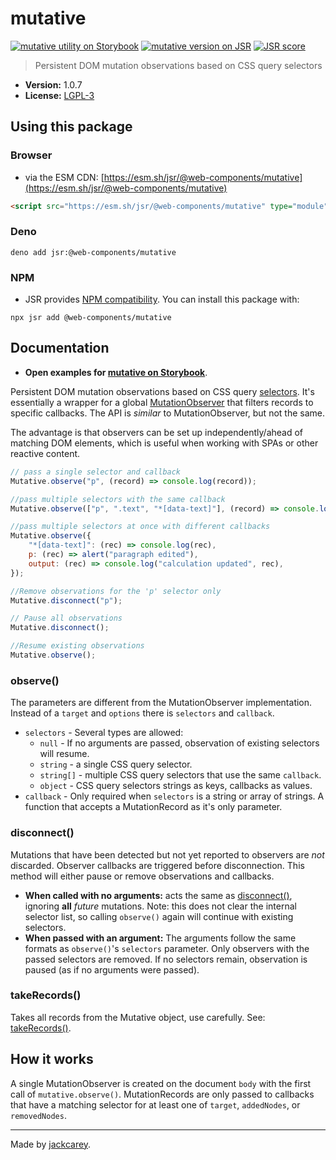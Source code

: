 # mutative

[![mutative utility on Storybook](https://cdn.jsdelivr.net/gh/storybookjs/brand@main/badge/badge-storybook.svg)](https://jackcarey.co.uk/web-components/docs/?path=/docs/utilities-mutative) [![mutative version on JSR](https://jsr.io/badges/@web-components/mutative)](https://jsr.io/@web-components/mutative/versions) [![JSR score](https://jsr.io/badges/@web-components/mutative/score)](https://jsr.io/@web-components/mutative/score)

> Persistent DOM mutation observations based on CSS query selectors

-   **Version:** 1.0.7
-   **License:** [LGPL-3](./LICENSE.md)

## Using this package

### Browser

-   via the ESM CDN: [https://esm.sh/jsr/@web-components/mutative](https://esm.sh/jsr/@web-components/mutative)

```html
<script src="https://esm.sh/jsr/@web-components/mutative" type="module"></script>
```

### Deno

```
deno add jsr:@web-components/mutative
```

### NPM

-   JSR provides [NPM compatibility](https://jsr.io/docs/npm-compatibility). You can install this package with:

```
npx jsr add @web-components/mutative
```

## Documentation

-   **Open examples for [mutative on Storybook](https://jackcarey.co.uk/web-components/docs/?path=/docs/utilities-mutative)**.

Persistent DOM mutation observations based on CSS query [selectors](https://developer.mozilla.org/en-US/docs/Web/CSS/CSS_Selectors). It's essentially a wrapper for a global [MutationObserver](https://developer.mozilla.org/en-US/docs/Web/API/MutationObserver) that filters records to specific callbacks. The API is _similar_ to MutationObserver, but not the same.

The advantage is that observers can be set up independently/ahead of matching DOM elements, which is useful when working with SPAs or other reactive content.

```javascript
// pass a single selector and callback
Mutative.observe("p", (record) => console.log(record));

//pass multiple selectors with the same callback
Mutative.observe(["p", ".text", "*[data-text]"], (record) => console.log("text mutated", record));

//pass multiple selectors at once with different callbacks
Mutative.observe({
    "*[data-text]": (rec) => console.log(rec),
    p: (rec) => alert("paragraph edited"),
    output: (rec) => console.log("calculation updated", rec),
});

//Remove observations for the 'p' selector only
Mutative.disconnect("p");

// Pause all observations
Mutative.disconnect();

//Resume existing observations
Mutative.observe();
```

### observe()

The parameters are different from the MutationObserver implementation. Instead of a `target` and `options` there is `selectors` and `callback`.

-   `selectors` - Several types are allowed:
    -   `null` - If no arguments are passed, observation of existing selectors will resume.
    -   `string` - a single CSS query selector.
    -   `string[]` - multiple CSS query selectors that use the same `callback`.
    -   `object` - CSS query selectors strings as keys, callbacks as values.
-   `callback` - Only required when `selectors` is a string or array of strings. A function that accepts a MutationRecord as it's only parameter.

### disconnect()

Mutations that have been detected but not yet reported to observers are _not_ discarded. Observer callbacks are triggered before disconnection. This method will either pause or remove observations and callbacks.

-   **When called with no arguments:** acts the same as [disconnect()](https://developer.mozilla.org/en-US/docs/Web/API/MutationObserver/disconnect), ignoring **all** _future_ mutations. Note: this does not clear the internal selector list, so calling `observe()` again will continue with existing selectors.
-   **When passed with an argument:** The arguments follow the same formats as `observe()`'s `selectors` parameter. Only observers with the passed selectors are removed. If no selectors remain, observation is paused (as if no arguments were passed).

### takeRecords()

Takes all records from the Mutative object, use carefully. See: [takeRecords()](https://developer.mozilla.org/en-US/docs/Web/API/MutationObserver/takeRecords).

## How it works

A single MutationObserver is created on the document `body` with the first call of `mutative.observe()`. MutationRecords are only passed to callbacks that have a matching selector for at least one of `target`, `addedNodes`, or `removedNodes`.


---

Made by [jackcarey](https://jackcarey.co.uk).
